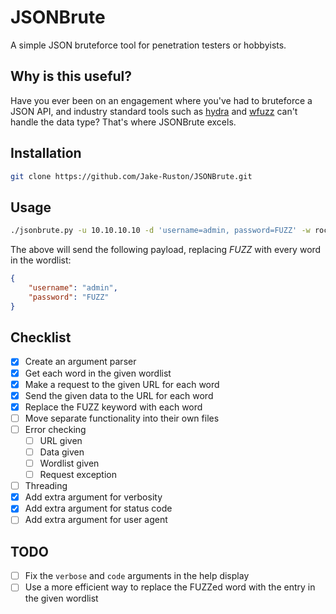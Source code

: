 # JSONBrute

A simple JSON bruteforce tool for penetration testers or hobbyists.

## Why is this useful?
Have you ever been on an engagement where you've had to bruteforce a JSON API, and industry standard tools such as [hydra](https://github.com/vanhauser-thc/thc-hydra) and [wfuzz](https://github.com/xmendez/wfuzz) can't handle the data type? That's where JSONBrute excels.

## Installation
```bash
git clone https://github.com/Jake-Ruston/JSONBrute.git
```

## Usage
```bash
./jsonbrute.py -u 10.10.10.10 -d 'username=admin, password=FUZZ' -w rockyou.txt
```
The above will send the following payload, replacing *FUZZ* with every word in the wordlist:
```json
{
	"username": "admin",
	"password": "FUZZ"
}
```

## Checklist
- [x] Create an argument parser
- [x] Get each word in the given wordlist
- [x] Make a request to the given URL for each word
- [x] Send the given data to the URL for each word
- [x] Replace the FUZZ keyword with each word
- [ ] Move separate functionality into their own files
- [ ] Error checking
	- [ ] URL given
	- [ ] Data given
	- [ ] Wordlist given
	- [ ] Request exception
- [ ] Threading
- [x] Add extra argument for verbosity
- [x] Add extra argument for status code
- [ ] Add extra argument for user agent

## TODO
- [ ] Fix the `verbose` and `code` arguments in the help display
- [ ] Use a more efficient way to replace the FUZZed word with the entry in the given wordlist